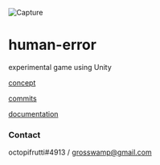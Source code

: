 ![Capture](https://user-images.githubusercontent.com/40129612/126889689-43146bf4-614b-4912-945b-f858773ead96.JPG)
# human-error
 experimental game 
 using Unity

[concept](https://github.com/ZiDiZhu/human-error/tree/main/human-error-documentation)

[commits](https://github.com/ZiDiZhu/human-error/commits/main)

[documentation](https://github.com/ZiDiZhu/human-error/issues)


### Contact 

octopifrutti#4913 / grosswamp@gmail.com
